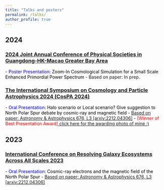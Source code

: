 ```yaml
---
title: "Talks and posters"
permalink: /talks/
author_profile: true
---
```


<h2>2024</h2>

<h3><a href="https://yga2024.scimeeting.cn/en/web/index/21674_">2024 Joint Annual Conference of Physical Societies in Guangdong-HK-Macao Greater Bay Area</a></h3>
- <span style="color: blue;">Poster Presentation</span><span style="color: black;">: Zoom-In Cosmological Simulation for a Small Scale Enhanced Primordial Power Spectrum</span>
- <a>Based on paper: In prep.</a>

<h3><a href="https://indico.itp.ac.cn/event/198/overview">The International Symposium on Cosmology and Particle Astrophysics 2024 (CosPA 2024)</a></h3>
- <span style="color: blue;">Oral Presentation</span><span style="color: black;">: Halo scenario or Local scenario? Give suggestion to North Polar Spur debate by cosmic-ray and magnetic field</span>
- <a href="https://www.aanda.org/articles/aa/full_html/2023/08/aa45401-22/aa45401-22.html">Based on paper: Astronomy & Astrophysics 676, L3 [arxiv:2212.04306]</a>
- <span style="color: red;">[Winner of Best Presentation Award]</span><a href="https://indico.itp.ac.cn/event/198/page/88-photos-downloads-and-announcements"> click here for the awarding photo of mine :)</a>

<h2>2023</h2>
<h3><a href="https://www.phy.cuhk.edu.hk/events/conf2023/">International Conference on Resolving Galaxy Ecosystems Across All Scales 2023</a></h3>
- <span style="color: blue;">Oral Presentation</span><span style="color: black;">: Cosmic-ray electrons and the magnetic field of the North Polar Spur</span>
- <a href="https://www.aanda.org/articles/aa/full_html/2023/08/aa45401-22/aa45401-22.html">Based on paper: Astronomy & Astrophysics 676, L3 [arxiv:2212.04306]</a>